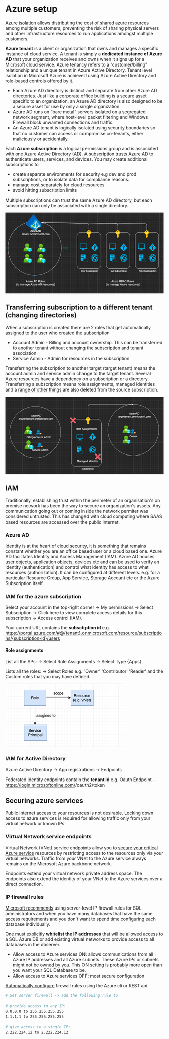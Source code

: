 # Azure setup

[Azure isolation](https://docs.microsoft.com/en-us/azure/security/azure-isolation) allows distributing the cost of shared azure resources among multiple customers, preventing the risk of sharing physical servers and other infrastructure resources to run applications amongst multiple customers.

**Azure tenant** is a client or organization that owns and manages a specific instance of cloud service. A tenant is simply a **dedicated instance of Azure AD** that your organization receives and owns when it signs up for a Microsoft cloud service. Azure tenancy refers to a “customer/billing” relationship and a unique tenant in Azure Active Directory. Tenant level isolation in Microsoft Azure is achieved using Azure Active Directory and role-based controls offered by it. 

* Each Azure AD directory is distinct and separate from other Azure AD directories. Just like a corporate office building is a secure asset specific to an organization, an Azure AD directory is also designed to be a secure asset for use by only a single organization.
* Azure AD runs on “bare metal” servers isolated on a segregated network segment, where host-level packet filtering and Windows Firewall block unwanted connections and traffic.
* An Azure AD tenant is logically isolated using security boundaries so that no customer can access or compromise co-tenants, either maliciously or accidentally.

Each **Azure subscription** is a logical permissions group and is associated with one Azure Active Directory (AD). A subscription [trusts Azure AD](https://docs.microsoft.com/en-in/azure/active-directory/fundamentals/active-directory-how-subscriptions-associated-directory) to authenticate users, services, and devices. You may create additional subscriptions to
* create separate environments for security e.g dev and prod subscriptions, or to isolate data for compliance reasons. 
* manage cost separately for cloud resources
* avoid hitting subscription limits
 
Multiple subscriptions can trust the same Azure AD directory, but each subscription can only be associated with a single directory.

![azuread-subscription.png](../../Images/azuread-subscription.png "AzureAD and Subscription Association")

## Transferring subscription to a different tenant (changing directories)

When a subscription is created there are 2 roles that get automatically assigned to the user who created the subscription

* Account Admin - Billing and account ownership. This can be transferred to another tenant without changing the subscription and tenant association
* Service Admin - Admin for resources in the subscription

Transferring the subscription to another target (target tenant) means the account admin and service admin change to the target tenant. Several Azure resources have a dependency on a subscription or a directory. Transferring a subscription means role assignments, managed identities and a [range of other things](https://docs.microsoft.com/en-us/azure/role-based-access-control/transfer-subscription#understand-the-impact-of-transferring-a-subscription) are also deleted from the source subscription.

![tenant-transfer.png](../../Images/tenant-transfer.png "AzureAD and Subscription Association")

## IAM

Traditionally, establishing trust within the perimeter of an organisation's on premise network has been the way to secure an organization's assets. Any communication going out or coming inside the network permiter was considered untrusted. This has changed with cloud computing where SAAS based resources are accessed over the public internet.

### Azure AD 

Identity is at the heart of cloud security, it is something that remains constant whether you are an office based user or a cloud based one. Azure AD facilitates Identity and Access Management (IAM). Azure AD houses user objects, application objects, devices etc and can be used to verify an identity (authentication) and control what identity has access to what resources (authorization). It can be configured at different levels. e.g. for a particular Resource Group, App Service, Storage Account etc or the Azure Subscription itself.

### IAM for the azure subscription

Select your account in the top-right corner -> My permissions -> Select Subscription -> Click here to view complete access details for this subscription -> Access control (IAM).

Your current URL contains the **subsctiption id** e.g. https://portal.azure.com/#@{tenant}.onmicrosoft.com/resource/subscriptions/{subscription-id}/users

#### Role assignments

List all the SPs:  -> Select Role Assignments -> Select Type {Apps}

Lists all the roles: -> Select Roles e.g. 'Owner' 'Contributor' 'Reader' and the Custom roles that you may have defined.

![azure-role-assignment.png](../../Images/azure-role-assignment.png)

### IAM for Active Directory

Azure Active Directory -> App registrations -> Endpoints

Federated identity endpoints contain the **tenant id** e.g. Oauth Endpoint - https://login.microsoftonline.com/<tenant-id>/oauth2/token

## Securing azure services

Public internet access to your resources is not desirable. Locking down access to azure services is required for allowing traffic only from your virtual network or known IPs.

### Virtual Network service endpoints

Virtual Network (VNet) service endpoints allow you to [secure your critical Azure service](https://docs.microsoft.com/en-us/azure/virtual-network/virtual-network-service-endpoints-overview) resources by restricting access to the resources only via your virtual networks. Traffic from your VNet to the Azure service always remains on the Microsoft Azure backbone network.

Endpoints extend your virtual network private address space. The endpoints also extend the identity of your VNet to the Azure services over a direct connection. 


### IP firewall rules

[Microsoft recommends](https://docs.microsoft.com/en-us/azure/sql-database/sql-database-firewall-configure#recommendation) using server-level IP firewall rules for SQL administrators and when you have many databases that have the same access requirements and you don't want to spend time configuring each database individually.

One must explicitly **whitelist the IP addresses** that will be allowed access to a SQL Azure DB or add existing virtual networks to provide access to all databases in the dbserver.

* Allow access to Azure services ON: allows communications from all Azure IP addresses and all Azure subnets. These Azure IPs or subnets might not be owned by you. This ON setting is probably more open than you want your SQL Database to be.
* Allow access to Azure services OFF: most secure configuration

[Automatically configure](https://docs.microsoft.com/en-us/azure/sql-database/sql-database-firewall-configure#manage-server-level-ip-firewall-rules-using-azure-cli) firewall rules using the Azure   cli or REST api.

```sh
# Set server firewall -> add the following rule to

# provide access to any IP:
0.0.0.0 to 255.255.255.255
1.1.1.1 to 255.255.255.255

# give access to a single IP:
2.222.224.12 to 2.222.224.12
```
